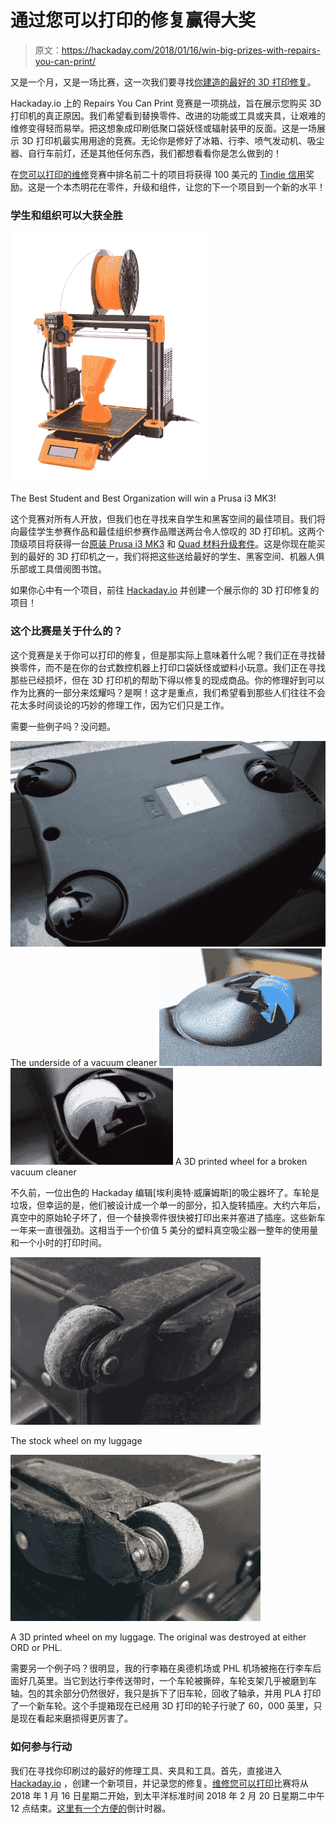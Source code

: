 # 通过您可以打印的修复赢得大奖

> 原文：<https://hackaday.com/2018/01/16/win-big-prizes-with-repairs-you-can-print/>

又是一个月，又是一场比赛，这一次我们要寻找[你建造的最好的 3D 打印修复](https://hackaday.io/contest/32812-repairs-you-can-print-contest)。

Hackaday.io 上的 Repairs You Can Print 竞赛是一项挑战，旨在展示您购买 3D 打印机的真正原因。我们希望看到替换零件、改进的功能或工具或夹具，让艰难的维修变得轻而易举。把这想象成印刷低聚口袋妖怪或辐射装甲的反面。这是一场展示 3D 打印机最实用用途的竞赛。无论你是修好了冰箱、行李、喷气发动机、吸尘器、自行车前灯，还是其他任何东西，我们都想看看你是怎么做到的！

在[您可以打印的维修](https://hackaday.io/contest/32812-repairs-you-can-print-contest)竞赛中排名前二十的项目将获得 100 美元的 [Tindie 信用](http://tindie.com/)奖励。这是一个本杰明花在零件，升级和组件，让您的下一个项目到一个新的水平！

### 学生和组织可以大获全胜

[![](img/0a2a70efb535e217e8be8d97184bb2db.png)](https://hackaday.com/wp-content/uploads/2018/01/prusa-mk3.jpg)

The Best Student and Best Organization will win a Prusa i3 MK3!

这个竞赛对所有人开放，但我们也在寻找来自学生和黑客空间的最佳项目。我们将向最佳学生参赛作品和最佳组织参赛作品赠送两台令人惊叹的 3D 打印机。这两个顶级项目将获得一台[原装 Prusa i3 MK3](https://shop.prusa3d.com/en/3d-printers/181-original-prusa-i3-mk3-3d-printer.html) 和 [Quad 材料升级套件](https://shop.prusa3d.com/en/printer-upgrades/183-original-prusa-i3-mk3-multi-material-upgrade-kit.html?search_query=mk3+multimaterial+upgrade)。这是你现在能买到的最好的 3D 打印机之一，我们将把这些送给最好的学生、黑客空间、机器人俱乐部或工具借阅图书馆。

如果你心中有一个项目，前往 [Hackaday.io](http://hackaday.io/) 并创建一个展示你的 3D 打印修复的项目！

### 这个比赛是关于什么的？

这个竞赛是关于你可以打印的修复，但是那实际上意味着什么呢？我们正在寻找替换零件，而不是在你的台式数控机器上打印口袋妖怪或塑料小玩意。我们正在寻找那些已经损坏，但在 3D 打印机的帮助下得以修复的现成商品。你的修理好到可以作为比赛的一部分来炫耀吗？是啊！这才是重点，我们希望看到那些人们往往不会花太多时间谈论的巧妙的修理工作，因为它们只是工作。

需要一些例子吗？没问题。

 [![The underside of a vacuum cleaner](img/aa277eafeef8bd19533c085366032f15.png "Vcacc1")](https://i0.wp.com/hackaday.com/wp-content/uploads/2018/01/vcacc1.jpg?ssl=1) The underside of a vacuum cleaner [![Vacc3](img/556a187bea10e60cd73c7800508f576d.png "Vacc3")](https://i0.wp.com/hackaday.com/wp-content/uploads/2018/01/vacc3.jpg?ssl=1)  [![A 3D printed wheel for a broken vacuum cleaner](img/c9f4cb8b5239cb807384ad2e017b08a2.png "Vacc2")](https://i0.wp.com/hackaday.com/wp-content/uploads/2018/01/vacc2.jpg?ssl=1) A 3D printed wheel for a broken vacuum cleaner

不久前，一位出色的 Hackaday 编辑[埃利奥特·威廉姆斯]的吸尘器坏了。车轮是垃圾，但幸运的是，他们被设计成一个单一的部分，扣入旋转插座。大约六年后，真空中的原始轮子坏了，但一个替换零件很快被打印出来并塞进了插座。这些新车一年来一直很强劲。这相当于一个价值 5 美分的塑料真空吸尘器一整年的使用量和一个小时的打印时间。

[![](img/6660fadd02348158f168a62e23540ca6.png)](https://hackaday.com/wp-content/uploads/2018/01/wheel2.jpg)

The stock wheel on my luggage

[![](img/a01bbbf017c67ea2531a41418ff9047a.png)](https://hackaday.com/wp-content/uploads/2018/01/wheel-1.jpg)

A 3D printed wheel on my luggage. The original was destroyed at either ORD or PHL.

需要另一个例子吗？很明显，我的行李箱在奥德机场或 PHL 机场被拖在行李车后面好几英里。当它到达行李传送带时，一个车轮被撕碎，车轮支架几乎被磨到车轴。包的其余部分仍然很好，我只是拆下了旧车轮，回收了轴承，并用 PLA 打印了一个新车轮。这个手提箱现在已经用 3D 打印的轮子行驶了 60，000 英里，只是现在看起来磨损得更厉害了。

### 如何参与行动

我们在寻找你印刷过的最好的修理工具、夹具和工具。首先，直接进入 [Hackaday.io](https://hackaday.io) ，创建一个新项目，并记录您的修复。[维修您可以打印](https://hackaday.io/contest/32812-repairs-you-can-print-contest)比赛将从 2018 年 1 月 16 日星期二开始，到太平洋标准时间 2018 年 2 月 20 日星期二中午 12 点结束。[这里有一个方便的](https://www.timeanddate.com/countdown/generic?iso=20180220T12&p0=137&msg=Hackaday+Repairs+You+Can+Print+Contest+Deadline&font=serif)倒计时器。